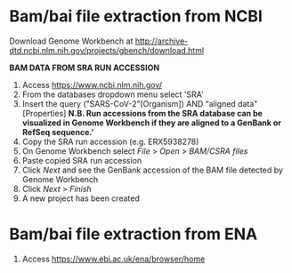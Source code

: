 # Bam/bai file extraction from NCBI

Download Genome Workbench at http://archive-dtd.ncbi.nlm.nih.gov/projects/gbench/download.html

**BAM DATA FROM SRA RUN ACCESSION** 
1. Access https://www.ncbi.nlm.nih.gov/
2. From the databases dropdown menu select 'SRA'
3. Insert the query ("SARS-CoV-2"[Organism]) AND “aligned data"[Properties] **N.B. Run accessions from the SRA database can be visualized in Genome Workbench if they are aligned to a GenBank or RefSeq sequence.'**
4. Copy the SRA run accession (e.g. ERX5938278)
5. On Genome Workbench select *File* > *Open* > *BAM/CSRA files* 
6. Paste copied SRA run accession
7. Click *Next* and see the GenBank accession of the BAM file detected by Genome Workbench 
8. Click *Next* > *Finish*
9. A new project has been created

# Bam/bai file extraction from ENA
1. Access https://www.ebi.ac.uk/ena/browser/home
